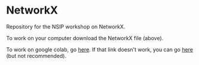 # NetworkX
Repository for the NSIP workshop on NetworkX.

To work on your computer download the NetworkX file (above).

To work on google colab, go [here](https://colab.research.google.com/github/nuitrcs/NetworkX/blob/main/NetworkX.ipynb).
If that link doesn't work, you can go [here](https://colab.research.google.com/drive/1W2kGr4erN7Gys3bxHM34IG-kOyUKQU2m?usp=sharing) (but not recommended).
